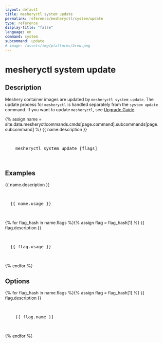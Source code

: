 ```yaml
---
layout: default
title: mesheryctl system update
permalink: reference/mesheryctl/system/update
type: reference
display-title: "false"
language: en
command: system 
subcommand: update
# image: /assets/img/platforms/brew.png
---
```


<!-- Copy this template to create individual doc pages for each mesheryctl commands -->

<!-- Name of the command -->
# mesheryctl system update

## Description

Meshery container images are updated by `mesheryctl system update`. The update process for `mesheryctl` is handled separately from the `system update` command. If you want to update `mesheryctl`, see <a href = "{{site.baseurl}}/guides/upgrade">Upgrade Guide</a>.

{% assign name = site.data.mesheryctlcommands.cmds[page.command].subcommands[page.subcommand] %}
{{ name.description }}

<!-- Basic usage of the command -->
<pre class="codeblock-pre">
  <div class="codeblock">
    mesheryctl system update [flags]
  </div>
</pre>

## Examples

{{ name.description }}
<pre class="codeblock-pre">
  <div class="codeblock">
  {{ name.usage }}
  </div>
</pre>
{% for flag_hash in name.flags %}{% assign flag = flag_hash[1] %}
{{ flag.description }}
<pre class="codeblock-pre">
  <div class="codeblock">
  {{ flag.usage }}
  </div>
</pre>
{% endfor %}
<br/>


<!-- Options/Flags available in this command -->
## Options

{% for flag_hash in name.flags %}{% assign flag = flag_hash[1] %}
{{ flag.description }}
<pre class="codeblock-pre">
  <div class="codeblock">
    {{ flag.name }}
  </div>
</pre>
{% endfor %}
<br/>

